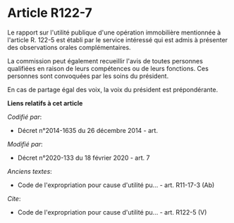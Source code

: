 # Article R122-7

Le rapport sur l'utilité publique d'une opération immobilière mentionnée à l'article R. 122-5 est établi par le service
intéressé qui est admis à présenter des observations orales complémentaires. 

La commission peut également recueillir l'avis de toutes personnes qualifiées en raison de leurs compétences ou de leurs
fonctions. Ces personnes sont convoquées par les soins du président. 

En cas de partage égal des voix, la voix du président est prépondérante.

**Liens relatifs à cet article**

_Codifié par_:

  - Décret n°2014-1635 du 26 décembre 2014 - art.

_Modifié par_:

  - Décret n°2020-133 du 18 février 2020 - art. 7

_Anciens textes_:

  - Code de l'expropriation pour cause d'utilité pu... - art. R11-17-3 (Ab)

_Cite_:

  - Code de l'expropriation pour cause d'utilité pu... - art. R122-5 (V)
